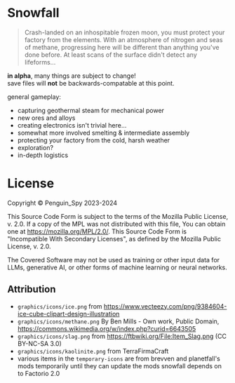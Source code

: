 # Snowfall
> Crash-landed on an inhospitable frozen moon, you must protect your factory from the elements. With an atmosphere of nitrogen and seas of methane, progressing here will be different than anything you've done before. At least scans of the surface didn't detect any lifeforms...

**in alpha**, many things are subject to change!  
save files will **not** be backwards-compatable at this point.

general gameplay:
- capturing geothermal steam for mechanical power
- new ores and alloys
- creating electronics isn't trivial here...
- somewhat more involved smelting & intermediate assembly
- protecting your factory from the cold, harsh weather
- exploration?
- in-depth logistics


# License
Copyright © Penguin_Spy 2023-2024

This Source Code Form is subject to the terms of the Mozilla Public
License, v. 2.0. If a copy of the MPL was not distributed with this
file, You can obtain one at https://mozilla.org/MPL/2.0/.
This Source Code Form is "Incompatible With Secondary Licenses", as
defined by the Mozilla Public License, v. 2.0.

The Covered Software may not be used as training or other input data
for LLMs, generative AI, or other forms of machine learning or neural
networks.

## Attribution
- `graphics/icons/ice.png` from https://www.vecteezy.com/png/9384604-ice-cube-clipart-design-illustration
- `graphics/icons/methane.png` By Ben Mills - Own work, Public Domain, https://commons.wikimedia.org/w/index.php?curid=6643505
- `graphics/icons/slag.png` from https://ftbwiki.org/File:Item_Slag.png  (CC BY-NC-SA 3.0)
- `graphics/icons/kaolinite.png` from TerraFirmaCraft
- various items in the `temporary-icons` are from brevven and planetfall's mods temporarily until they can update the mods
  snowfall depends on to Factorio 2.0